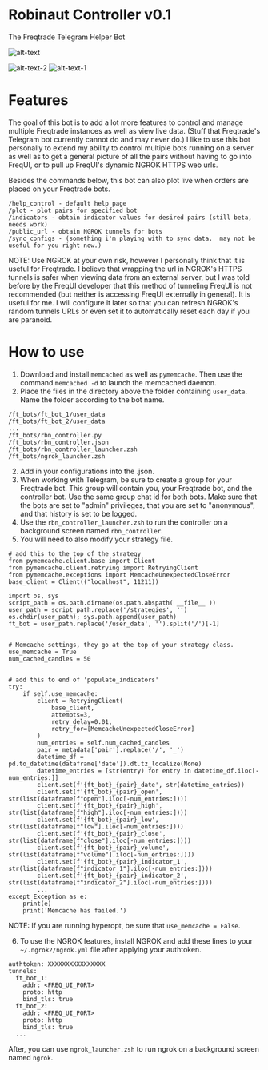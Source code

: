 # Robinaut Controller v0.1
The Freqtrade Telegram Helper Bot

![alt-text](https://i.imgur.com/s88cypn.png)

![alt-text-2](https://i.imgur.com/8Rs99NX.png) ![alt-text-1](https://i.imgur.com/iEmtc83.png)

# Features
The goal of this bot is to add a lot more features to control and manage multiple Freqtrade instances as well as view live data.  (Stuff that Freqtrade's Telegram bot currently cannot do and may never do.)  I like to use this bot personally to extend my ability to control multiple bots running on a server as well as to get a general picture of all the pairs without having to go into FreqUI, or to pull up FreqUI's dynamic NGROK HTTPS web urls.

Besides the commands below, this bot can also plot live when orders are placed on your Freqtrade bots.
```
/help_control - default help page
/plot - plot pairs for specified bot
/indicators - obtain indicator values for desired pairs (still beta, needs work)
/public_url - obtain NGROK tunnels for bots
/sync_configs - (something i'm playing with to sync data.  may not be useful for you right now.)
```

NOTE: Use NGROK at your own risk, however I personally think that it is useful for Freqtrade.  I believe that wrapping the url in NGROK's HTTPS tunnels is safer when viewing data from an external server, but I was told before by the FreqUI developer that this method of tunneling FreqUI is not recommended (but neither is accessing FreqUI externally in general).  It is useful for me.  I will configure it later so that you can refresh NGROK's random tunnels URLs or even set it to automatically reset each day if you are paranoid.

# How to use
1.  Download and install `memcached` as well as `pymemcache`.  Then use the command `memcached -d` to launch the memcached daemon.
1.  Place the files in the directory above the folder containing `user_data`.  Name the folder according to the bot name.
```
/ft_bots/ft_bot_1/user_data
/ft_bots/ft_bot_2/user_data
...
/ft_bots/rbn_controller.py
/ft_bots/rbn_controller.json
/ft_bots/rbn_controller_launcher.zsh
/ft_bots/ngrok_launcher.zsh
```
2. Add in your configurations into the .json.
3. When working with Telegram, be sure to create a group for your Freqtrade bot.  This group will contain you, your Freqtrade bot, and the controller bot.  Use the same group chat id for both bots.  Make sure that the bots are set to "admin" privileges, that you are set to "anonymous", and that history is set to be logged.
4.  Use the `rbn_controller_launcher.zsh` to run the controller on a background screen named `rbn_controller`.
5.  You will need to also modify your strategy file.
```
# add this to the top of the strategy
from pymemcache.client.base import Client
from pymemcache.client.retrying import RetryingClient
from pymemcache.exceptions import MemcacheUnexpectedCloseError
base_client = Client(("localhost", 11211))

import os, sys
script_path = os.path.dirname(os.path.abspath( __file__ ))
user_path = script_path.replace('/strategies', '')
os.chdir(user_path); sys.path.append(user_path)
ft_bot = user_path.replace('/user_data', '').split('/')[-1]


# Memcache settings, they go at the top of your strategy class.
use_memcache = True
num_cached_candles = 50


# add this to end of 'populate_indicators'
try:
    if self.use_memcache:
        client = RetryingClient(
            base_client,
            attempts=3,
            retry_delay=0.01,
            retry_for=[MemcacheUnexpectedCloseError]
        )
        num_entries = self.num_cached_candles
        pair = metadata['pair'].replace('/', '_')
        datetime_df = pd.to_datetime(dataframe['date']).dt.tz_localize(None)
        datetime_entries = [str(entry) for entry in datetime_df.iloc[-num_entries:]]
        client.set(f'{ft_bot}_{pair}_date', str(datetime_entries))
        client.set(f'{ft_bot}_{pair}_open', str(list(dataframe[f"open"].iloc[-num_entries:])))
        client.set(f'{ft_bot}_{pair}_high', str(list(dataframe[f"high"].iloc[-num_entries:])))
        client.set(f'{ft_bot}_{pair}_low',  str(list(dataframe[f"low"].iloc[-num_entries:])))
        client.set(f'{ft_bot}_{pair}_close', str(list(dataframe[f"close"].iloc[-num_entries:])))
        client.set(f'{ft_bot}_{pair}_volume', str(list(dataframe[f"volume"].iloc[-num_entries:])))
        client.set(f'{ft_bot}_{pair}_indicator_1', str(list(dataframe[f"indicator_1"].iloc[-num_entries:])))
        client.set(f'{ft_bot}_{pair}_indicator_2', str(list(dataframe[f"indicator_2"].iloc[-num_entries:])))
        ...
except Exception as e:
    print(e)
    print('Memcache has failed.')
```
NOTE: If you are running hyperopt, be sure that `use_memcache = False`.

6.  To use the NGROK features, install NGROK and add these lines to your `~/.ngrok2/ngrok.yml` file after applying your authtoken.
```
authtoken: XXXXXXXXXXXXXXXX
tunnels:
  ft_bot_1:
    addr: <FREQ_UI_PORT>
    proto: http
    bind_tls: true
  ft_bot_2:
    addr: <FREQ_UI_PORT>
    proto: http
    bind_tls: true
  ...
```
After, you can use `ngrok_launcher.zsh` to run ngrok on a background screen named `ngrok`.
